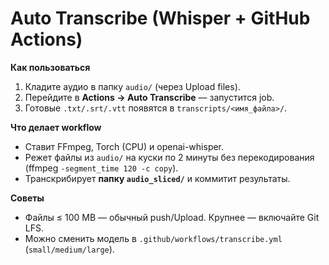 # Auto Transcribe (Whisper + GitHub Actions)

**Как пользоваться**

1. Кладите аудио в папку `audio/` (через Upload files).
2. Перейдите в **Actions → Auto Transcribe** — запустится job.
3. Готовые `.txt/.srt/.vtt` появятся в `transcripts/<имя_файла>/`.

**Что делает workflow**
- Ставит FFmpeg, Torch (CPU) и openai-whisper.
- Режет файлы из `audio/` на куски по 2 минуты без перекодирования (ffmpeg `-segment_time 120 -c copy`).
- Транскрибирует **папку `audio_sliced/`** и коммитит результаты.

**Советы**
- Файлы ≤ 100 MB — обычный push/Upload. Крупнее — включайте Git LFS.
- Можно сменить модель в `.github/workflows/transcribe.yml` (`small/medium/large`).
